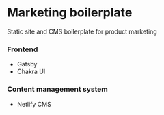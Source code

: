 # Marketing boilerplate

Static site and CMS boilerplate for product marketing

### Frontend

- Gatsby
- Chakra UI

### Content management system

- Netlify CMS
